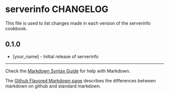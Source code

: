 serverinfo CHANGELOG
====================

This file is used to list changes made in each version of the serverinfo cookbook.

0.1.0
-----
- [your_name] - Initial release of serverinfo

- - -
Check the [Markdown Syntax Guide](http://daringfireball.net/projects/markdown/syntax) for help with Markdown.

The [Github Flavored Markdown page](http://github.github.com/github-flavored-markdown/) describes the differences between markdown on github and standard markdown.
